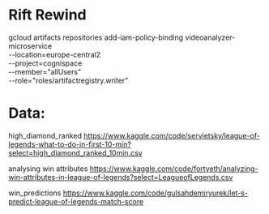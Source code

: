# Rift Rewind


gcloud artifacts repositories add-iam-policy-binding videoanalyzer-microservice \
  --location=europe-central2 \
  --project=cognispace \
  --member="allUsers" \
  --role="roles/artifactregistry.writer"


# Data:

high_diamond_ranked 
https://www.kaggle.com/code/servietsky/league-of-legends-what-to-do-in-first-10-min?select=high_diamond_ranked_10min.csv

analysing win attributes
https://www.kaggle.com/code/fortyeth/analyzing-win-attributes-in-league-of-legends?select=LeagueofLegends.csv

win_predictions
https://www.kaggle.com/code/gulsahdemiryurek/let-s-predict-league-of-legends-match-score